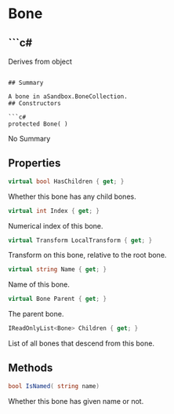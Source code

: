 # Bone

## ```c#
Derives from object
```

## Summary

A bone in aSandbox.BoneCollection.
## Constructors

```c#
protected Bone( ) 
```
No Summary
## Properties

```c#
virtual bool HasChildren { get; } 
```
Whether this bone has any child bones.
```c#
virtual int Index { get; } 
```
Numerical index of this bone.
```c#
virtual Transform LocalTransform { get; } 
```
Transform on this bone, relative to the root bone.
```c#
virtual string Name { get; } 
```
Name of this bone.
```c#
virtual Bone Parent { get; } 
```
The parent bone.
```c#
IReadOnlyList<Bone> Children { get; } 
```
List of all bones that descend from this bone.
## Methods

```c#
bool IsNamed( string name) 
```
Whether this bone has given name or not.
